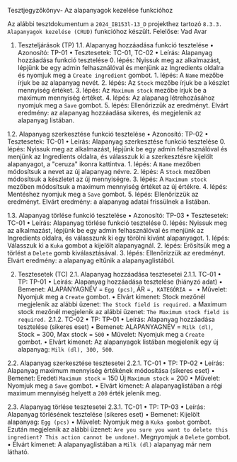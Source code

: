 Tesztjegyzőkönyv- Az alapanyagok kezelése funkcióhoz

Az alábbi tesztdokumentum a `2024_IB153l-13_D` projekthez tartozó `8.3.3. Alapanyagok kezelése (CRUD)` funkcióhoz készült. Felelőse: Vad Avar



1. Teszteljárások (TP)
1.1. Alapanyag hozzáadása funkció tesztelése
• Azonosító: TP-01
• Tesztesetek: TC-01, TC-02
• Leírás: Alapanyag hozzáadása funkció tesztelése
       0. lépés: Nyissuk meg az alkalmazást, lépjünk be egy admin felhasználóval és menjünk az Ingredients oldalra és nyomjuk meg a `Create ingredient` gombot.
       1. lépés: A `Name` mezőbe írjuk be az alapanyag nevét.
       2. lépés: Az `Stock` mezőbe írjuk be a készlet mennyiség értéket.
       3. lépés: Az `Maximum stock` mezőbe írjuk be a maximum mennyiség értéket.
       4. lépés: Az alapanag létrehozásához nyomjuk meg a `Save` gombot.
       5. lépés: Ellenőrizzük az eredményt. Elvárt eredmény: az alapanyag hozzáadása sikeres, és megjelenik az alapanyag listában.

1.2. Alapanyag szerkesztése funkció tesztelése
• Azonosító: TP-02
• Tesztesetek: TC-01
• Leírás: Alapanyag szerkesztése funkció tesztelése
       0. lépés: Nyissuk meg az alkalmazást, lépjünk be egy admin felhasználóval és menjünk az Ingredients oldalra, és válasszuk ki a szerkesztésre kijelölt alapanyagot, a "ceruza" ikonra kattintva.
       1. lépés: A `Name` mezőben módosítsuk a nevet az új alapanyag névre.
       2. lépés: A `Stock` mezőben módosítsuk a készletet az új mennyiségre.
       3. lépés: A `Maximum stock` mezőben módosítsuk a maximum mennyiség értéket az új értékre.
       4. lépés: Mentéshez nyomjuk meg a `Save` gombot.
       5. lépés: Ellenőrizzük az eredményt. Elvárt eredmény: a alapanyag adatai frissülnek a listában.

1.3. Alapanyag törlése funkció tesztelése
• Azonosító: TP-03
• Tesztesetek: TC-01
• Leírás: Alapanyag törlése funkció tesztelése
       0. lépés: Nyissuk meg az alkalmazást, lépjünk be egy admin felhasználóval és menjünk az Ingredients oldalra, és válasszunk ki egy törölni kívánt alapanyagot.
       1. lépés: Válasszuk ki a `Kuka` gombot a kijelölt alapanyagnál.
       2. lépés: Erősítsük meg a törlést a `Delete` gomb kiválasztásával.
       3. lépés: Ellenőrizzük az eredményt. Elvárt eredmény: a alapanyag eltűnik a alapanyaglistából.

2. Tesztesetek (TC)
2.1. Alapanyag hozzáadása tesztesetei
2.1.1. TC-01
• TP: TP-01
• Leírás: Alapanyag hozzáadása tesztelése (hiányzó adat)
• Bemenet: ALAPANYAGNÉV = `Egg (pcs)`, ÁR =``, KATEGÓRIA = ``
• Művelet: Nyomjuk meg a `Create` gombot.
• Elvárt kimenet: Stock mezőnél megjelenik az alábbi üzenet: `The Stock field is required.`  a Maximum stock mezőnél megjelenik az alábbi üzenet: `The Maximum stock field is required.` 
2.1.2. TC-02
• TP: TP-01
• Leírás: Alapanyag hozzáadása tesztelése (sikeres eset)
• Bemenet: ALAPANYAGNÉV = `Milk (dl)`, Stock = 300, Max stock = `500`
• Művelet: Nyomjuk meg a `Create` gombot.
• Elvárt kimenet: Az alapanyagok listában megjelenik egy új alapanyag: `Milk (dl), 300, 500`.

2.2. Alapanyag szerkesztése tesztesetei
2.2.1. TC-01
• TP: TP-02
• Leírás: Alapanyag maximum mennyiség értékének módosítása (sikeres eset)
• Bemenet: Eredeti  `Maximum stock` = 150           Új  `Maximum stock` = 200
• Művelet: Nyomjuk meg a `Save` gombot.
• Elvárt kimenet: A alapanyaglistában a régi maximum mennyiség helyett a `200` érték jelenik meg.



2.3. Alapanyag törlése tesztesetei
2.3.1. TC-01
• TP: TP-03
• Leírás: Alapanyag törlésének tesztelése (sikeres eset)
• Bemenet: Kijelölt alapanyag: `Egg (pcs)`
• Művelet: Nyomjuk meg a `Kuka gombot` gombot. Ezután megjelenik az alábbi üzenet: `Are you sure you want to delete this ingredient? This action cannot be undone!`. Megnyomjuk a `Delete` gombot.
• Elvárt kimenet: A alapanyaglistában a `Milk (dl)` alapanyag már nem látható.
